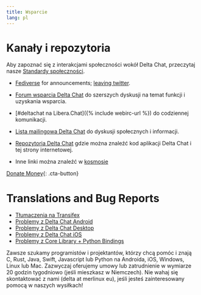 ```yaml
---
title: Wsparcie
lang: pl
---
```


# Kanały i repozytoria

Aby zapoznać się z interakcjami społeczności wokół Delta Chat, przeczytaj nasze [Standardy społeczności](community-standards).

- [Fediverse](https://chaos.social/web/@delta) for announcements;
  [leaving twitter](https://twitter.com/delta_chat/status/1603771336060436483).

- [Forum wsparcia Delta Chat](https://support.delta.chat) do
  szerszych dyskusji na temat funkcji i uzyskania wsparcia.

- [#deltachat na Libera.Chat]({% include webirc-url %}) do codziennej komunikacji.

- [Lista mailingowa Delta Chat](https://lists.codespeak.net/postorius/lists/delta.codespeak.net/) 
  do dyskusji społecznych i informacji.

- [Repozytoria Delta Chat](https://github.com/deltachat/) gdzie można 
  znaleźć kod aplikacji Delta Chat i tej strony internetowej.
  
- Inne linki można znaleźć w [kosmosie](https://cosmos.delta.chat)

[Donate Money](donate){: .cta-button}

# Translations and Bug Reports

- [Tłumaczenia na Transifex](https://www.transifex.com/delta-chat/public/)
- [Problemy z Delta Chat Android](https://github.com/deltachat/deltachat-android/issues)
- [Problemy z Delta Chat Desktop](https://github.com/deltachat/deltachat-desktop/issues)
- [Problemy z Delta Chat iOS](https://github.com/deltachat/deltachat-ios/issues)
- [Problemy z Core Library + Python Bindings](https://github.com/deltachat/deltachat-core-rust/issues)

Zawsze szukamy programistów i projektantów, którzy chcą pomóc i znają C, Rust, Java, Swift, Javascript lub Python na Androida, iOS, Windows, Linux lub Mac. Zazwyczaj oferujemy umowy lub zatrudnienie w wymiarze 20 godzin tygodniowo (jeśli mieszkasz w Niemczech). Nie wahaj się skontaktować z nami (delta at merlinux eu), jeśli jesteś zainteresowany pomocą w naszych wysiłkach!